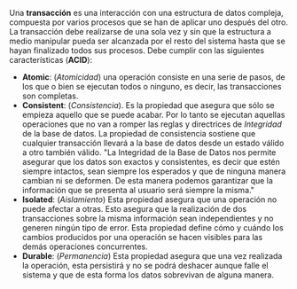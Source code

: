 Una **transacción** es una interacción con una estructura de datos compleja, compuesta por varios procesos que se han de aplicar uno después del otro. La transacción debe realizarse de una sola vez y sin que la estructura a medio manipular pueda ser alcanzada por el resto del sistema hasta que se hayan finalizado todos sus procesos. Debe cumplir con las siguientes características (**ACID**):
- **Atomic**: (*Atomicidad*) una operación consiste en una serie de pasos, de los que o bien se ejecutan todos o ninguno, es decir, las transacciones son completas.
- **Consistent**: (*Consistencia*). Es la propiedad que asegura que sólo se empieza aquello que se puede acabar. Por lo tanto se ejecutan aquellas operaciones que no van a romper las reglas y directrices de _Integridad_ de la base de datos. La propiedad de consistencia sostiene que cualquier transacción llevará a la base de datos desde un estado válido a otro también válido. "La Integridad de la Base de Datos nos permite asegurar que los datos son exactos y consistentes, es decir que estén siempre intactos, sean siempre los esperados y que de ninguna manera cambian ni se deformen. De esta manera podemos garantizar que la información que se presenta al usuario será siempre la misma."
- **Isolated**: (*Aislamiento*) Esta propiedad asegura que una operación no puede afectar a otras. Esto asegura que la realización de dos transacciones sobre la misma información sean independientes y no generen ningún tipo de error. Esta propiedad define cómo y cuándo los cambios producidos por una operación se hacen visibles para las demás operaciones concurrentes.
- **Durable**:  (*Permanencia*) Esta propiedad asegura que una vez realizada la operación, esta persistirá y no se podrá deshacer aunque falle el sistema y que de esta forma los datos sobrevivan de alguna manera.